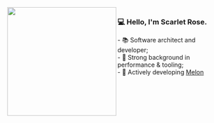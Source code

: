 <img width="250" src="https://github.com/scarletquasar/scarletquasar/assets/70824102/b1c56325-ed97-41d2-8f20-cc1d384adbca" align="left">

### 💻 Hello, I'm Scarlet Rose.

<div>- 📚 Software architect and developer;
<div>- 🔗 Strong background in performance & tooling;
<div>- 🚀 Actively developing <a href="https://github.com/MelonRuntime/Melon">Melon</a> 

  
 
</div>

